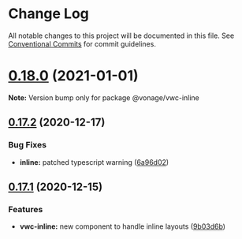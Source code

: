 # Change Log

All notable changes to this project will be documented in this file.
See [Conventional Commits](https://conventionalcommits.org) for commit guidelines.

# [0.18.0](https://github.com/vonage/vivid/compare/v0.17.2...v0.18.0) (2021-01-01)

**Note:** Version bump only for package @vonage/vwc-inline





## [0.17.2](https://github.com/vonage/vivid/compare/v0.17.1...v0.17.2) (2020-12-17)


### Bug Fixes

* **inline:** patched typescript warning ([6a96d02](https://github.com/vonage/vivid/commit/6a96d02c4c0181e955ba4450b1c278dbb556909d))



## [0.17.1](https://github.com/vonage/vivid/compare/v0.17.0...v0.17.1) (2020-12-15)


### Features

* **vwc-inline:** new component to handle inline layouts ([9b03d6b](https://github.com/vonage/vivid/commit/9b03d6b3171c891985a10c77edfc2f78b78be68d))
